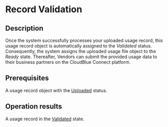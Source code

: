 # Record Validation
## Description
Once the system successfully processes your uploaded usage record, this usage record object is automatically assigned to the *Validated* status. Consequently, the system assigns the uploaded usage file object to the *Ready* state. Thereafter, Vendors can submit the provided usage data to their business partners on the CloudBlue Connect platform. 
## Prerequisites
A usage record object with the [Uploaded](s-a-uploaded.html) status.
## Operation results
A usage record in the [Validated](s-b-validated.html) state.
